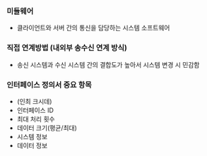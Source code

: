 ### 미들웨어
* 클라이언트와 서버 간의 통신을 담당하는 시스템 소프트웨어

### 직접 연계방법 (내외부 송수신 연계 방식)
* 송신 시스템과 수신 시스템 간의 결합도가 높아서 시스템 변경 시 민감함

### 인터페이스 정의서 중요 항목
* (인최 크시데)
* 인터페이스 ID
* 최대 처리 횟수
* 데이터 크기(평균/최대)
* 시스템 정보
* 데이터 정보